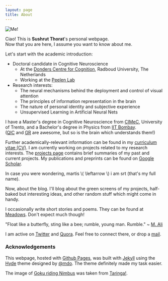 ```yaml
---
layout: page
title: About
---
```



![Me!]({{site:url}}/assets/convo_img.jpg)

Ciao! This is **Sushrut Thorat**'s personal webpage.<br> Now that you are here, I assume you want to know about me.

Let's start with the academic introduction:

* Doctoral candidate in Cognitive Neuroscience
    + At the [Donders Centre for Cognition](http://www.ru.nl/donders/ "Donders Institute for Brain, Cognition and Behaviour"), Radboud University, The Netherlands
    + Working at the [Peelen Lab](https://sites.google.com/site/peelenlab/)
* Research interests:
    + The neural mechanisms behind the deployment and control of visual attention 
    + The principles of information representation in the brain
    + The nature of personal identity and subjective experience
    + Unsupervised Learning in Artificial Neural Nets

I have a Master's degree in Cognitive Neuroscience from [CIMeC](http://web.unitn.it/en/cimec "Centre for Mind/Brain Sciences"), University of Trento, and a Bachelor's degree in Physics from [IIT Bombay](http://iitb.ac.in). <br>
([QIC](https://en.wikipedia.org/wiki/Quantum_information) and [GR](https://en.wikipedia.org/wiki/General_relativity) are awesome, but so is the brain which understands them!)

Further academically-relevant information can be found in my [curriculum vitae (CV)]({{site.url}}/assets/cv-full.pdf). I am currently working on projects related to my research interests. The [projects page]({{site.url}}/projects/) contains brief summaries of my past and current projects. My publications and preprints can be found on [Google Scholar](https://scholar.google.it/citations?user=MPFzJQgAAAAJ&hl=en).

<p class="message">
  In case you were wondering, martis \( \leftarrow \) i am srt (that's my full name).
</p>

Now, about the blog. I'll blog about the green screens of my projects, half-baked but interesting ideas, and other random stuff which might come in handy.

I occasionally write short stories and poems. They can be found at [Meadows](https://novelmartiswrites.wordpress.com). Don't expect much though!

<p class="message">
  "Float like a butterfly, sting like a bee; rumble, young man. Rumble." ~ <a href="http://www.biography.com/people/muhammad-ali-9181165">M. Ali</a>
</p>

I am active on [Twitter](https://twitter.com/sushrut_thorat) and [Quora](https://www.quora.com/profile/Sushrut-Thorat). Feel free to connect there, or drop a [mail](mailto:sushrut.thorat94@gmail.com).

### Acknowledgements

This webpage, hosted with [Github Pages](https://pages.github.com), was built with [Jekyll](http://jekyllrb.com) using the [Hyde](https://github.com/poole/hyde) theme designed by [@mdo](https://twitter.com/mdo). The theme definitely made my task easier.

The image of [Goku riding Nimbus](https://wallpapers.wallhaven.cc/wallpapers/full/wallhaven-241742.png) was taken from [Taringa!](http://www.taringa.net/post/imagenes/18835146/Wallpapers-Dragon-Ball.html).
